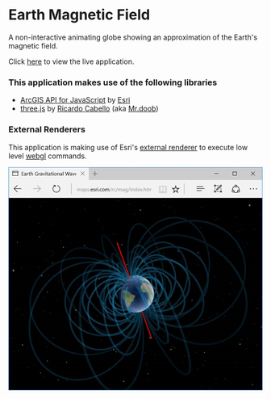 # Earth Magnetic Field
A non-interactive animating globe showing an approximation of the Earth's magnetic field.

Click [here](http://richiecarmichael.github.io/mag/index.html) to view the live application.

### This application makes use of the following libraries
*   [ArcGIS API for JavaScript](http://developers.arcgis.com/javascript/) by [Esri](http://www.esri.com)
*   [three.js](http://threejs.org/) by [Ricardo Cabello](https://twitter.com/mrdoob) (aka [Mr.doob](https://github.com/mrdoob))

### External Renderers
This application is making use of Esri's [external renderer](https://developers.arcgis.com/javascript/latest/api-reference/esri-views-3d-externalRenderers.html) to execute low level [webgl](https://en.wikipedia.org/wiki/WebGL) commands.

![](./img/mag.jpg)

